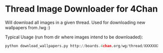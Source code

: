 # Thread Image Downloader for 4Chan 

Will download all images in a given thread. Used for downloading new wallpapers from /wg :) 

Typical Usage (run from dir where images intend to be downloaded): 
```python
python download_wallpapers.py http://boards.4chan.org/wg/thread/XXXXXXX
```
